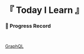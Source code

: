 # 『 Today I Learn 』

### 📍 Progress Record
<br/>

[GraphQL](https://github.com/yunji1201/ReadingBooks/blob/main/TIL/GraphQL/graphQL.md)
